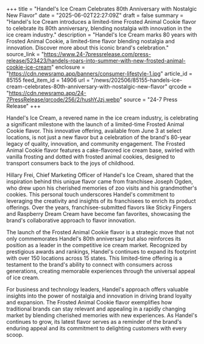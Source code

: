 +++
title = "Handel's Ice Cream Celebrates 80th Anniversary with Nostalgic New Flavor"
date = "2025-06-02T22:27:09Z"
draft = false
summary = "Handel's Ice Cream introduces a limited-time Frosted Animal Cookie flavor to celebrate its 80th anniversary, blending nostalgia with innovation in the ice cream industry."
description = "Handel's Ice Cream marks 80 years with Frosted Animal Cookie, a limited-time flavor blending nostalgia and innovation. Discover more about this iconic brand's celebration."
source_link = "https://www.24-7pressrelease.com/press-release/523423/handels-roars-into-summer-with-new-frosted-animal-cookie-ice-cream"
enclosure = "https://cdn.newsramp.app/banners/consumer-lifestyle-1.jpg"
article_id = 85155
feed_item_id = 14906
url = "/news/202506/85155-handels-ice-cream-celebrates-80th-anniversary-with-nostalgic-new-flavor"
qrcode = "https://cdn.newsramp.app/24-7PressRelease/qrcode/256/2/hushYJzj.webp"
source = "24-7 Press Release"
+++

<p>Handel's Ice Cream, a revered name in the ice cream industry, is celebrating a significant milestone with the launch of a limited-time Frosted Animal Cookie flavor. This innovative offering, available from June 3 at select locations, is not just a new flavor but a celebration of the brand's 80-year legacy of quality, innovation, and community engagement. The Frosted Animal Cookie flavor features a cake-flavored ice cream base, swirled with vanilla frosting and dotted with frosted animal cookies, designed to transport consumers back to the joys of childhood.</p><p>Hillary Frei, Chief Marketing Officer of Handel's Ice Cream, shared that the inspiration behind this unique flavor came from franchisee Joseph Ogden, who drew upon his cherished memories of zoo visits and his grandmother's cookies. This personal touch underscores Handel's commitment to leveraging the creativity and insights of its franchisees to enrich its product offerings. Over the years, franchisee-submitted flavors like Sticky Fingers and Raspberry Dream Cream have become fan favorites, showcasing the brand's collaborative approach to flavor innovation.</p><p>The launch of the Frosted Animal Cookie flavor is a strategic move that not only commemorates Handel's 80th anniversary but also reinforces its position as a leader in the competitive ice cream market. Recognized by prestigious awards and rankings, Handel's continues to expand its footprint with over 150 locations across 15 states. This limited-time offering is a testament to the brand's ability to connect with consumers across generations, creating memorable experiences through the universal appeal of ice cream.</p><p>For business and technology leaders, Handel's approach offers valuable insights into the power of nostalgia and innovation in driving brand loyalty and expansion. The Frosted Animal Cookie flavor exemplifies how traditional brands can stay relevant and appealing in a rapidly changing market by blending cherished memories with new experiences. As Handel's continues to grow, its latest flavor serves as a reminder of the brand's enduring appeal and its commitment to delighting customers with every scoop.</p>